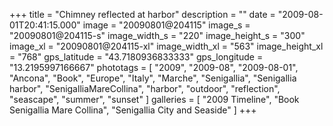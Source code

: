 +++
title = "Chimney reflected at harbor"
description = ""
date = "2009-08-01T20:41:15.000"
image = "20090801@204115"
image_s = "20090801@204115-s"
image_width_s = "220"
image_height_s = "300"
image_xl = "20090801@204115-xl"
image_width_xl = "563"
image_height_xl = "768"
gps_latitude = "43.7180936833333"
gps_longitude = "13.2195997166667"
phototags = [ "2009", "2009-08", "2009-08-01", "Ancona", "Book", "Europe", "Italy", "Marche", "Senigallia", "Senigallia harbor", "SenigalliaMareCollina", "harbor", "outdoor", "reflection", "seascape", "summer", "sunset" ]
galleries = [ "2009 Timeline", "Book Senigallia Mare Collina", "Senigallia City and Seaside" ]
+++
